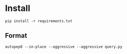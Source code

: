 # Install
`pip install -r requirements.txt`
## Format
`autopep8 --in-place --aggressive --aggressive query.py`